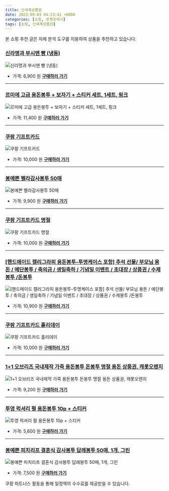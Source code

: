 ```yaml
---
title: 신세계상품권
date: 2023-09-03 04:23:41 +0800
categories: [쇼핑, 로켓프레시]
tags: [쇼핑, 신세계상품권]
---
```

본 쇼핑 추천 글은 자체 분석 도구를 이용하여 상품을 추천하고 있습니다.
### [신라명과 부시맨 빵 (냉동)](https://link.coupang.com/re/AFFSDP?lptag=AF1030537&pageKey=229391712&itemId=727358214&vendorItemId=4839584738&traceid=V0-153-02b9fa1cf0931f73&requestid=20230907042341903150880333&token=31850C%7CMIXED)
![신라명과 부시맨 빵 (냉동)](https://ads-partners.coupang.com/image1/wR7y-jo7OpcoJ_ZFwanbgsqwhSDpJV4Yj3hBel-bgCCh1ABUZG_rD4LSLrID7OMCjlEcM2WVjkJOwtsWQDZHAvUx_vtumVRiS9r2x-1ghBHooSqhewZDhGa8BRuUtf7jC8SBfgt7-CbGr65vicoW87mtr_iNRq-fNsCm_vOMaTP6JSE5DBnO2pnq0cny3zATaiPkTey6A5M5G9xMULIF8MWagpDY0TH7W4_jrCE3SaRdVJauScp7OotK_p7cBgw2JuI7ycF-f9g6pOJnRu7g)
- 가격: 6,900 원
[**구매하러 가기**](https://link.coupang.com/re/AFFSDP?lptag=AF1030537&pageKey=229391712&itemId=727358214&vendorItemId=4839584738&traceid=V0-153-02b9fa1cf0931f73&requestid=20230907042341903150880333&token=31850C%7CMIXED)
---
### [르미에 고급 용돈봉투 + 보자기 + 스티커 세트, 1세트, 핑크](https://link.coupang.com/re/AFFSDP?lptag=AF1030537&pageKey=1371150750&itemId=2403770223&vendorItemId=71284319667&traceid=V0-153-07af723e7eb45129&clickBeacon=D8SNAyPS1vWKbMdkfxpFlPKDgu84ndfzAZOJ48WLj5Ldy9NQ5mkzdjyCMNdIS3ctQaNvuvtbaT2SVEA4EyA6zi70Yz%2BKJ3ozEQePeUEpnWOM8WwzcVWyOyE3WqGylZWgr13tXT3ybyWXM%2BrXmitAdr7nZnsFh8W7GEkv%2BSrMjVw%2FAxXYqr%2FOLCaj3HLEiQFfMrPLpn%2FS%2FqnAqBKKGV7APcC9QTT2uvOvnngEt7aOP9O64GgOI3zInWk%2F5hQiFaupR48tltWHeK%2FFLllqjPD%2BHukMft09T90qJTX6JZM7oFJlYPj7wF3GEtL6Tcv%2BadoBtgMuXTGw5mbtwYRWlhmsU3Om3Frz2ZRXASB%2FuHAjYrErUIEZe8FMSFuQVU91wv01S%2FJviGaQy%2BjiWXlOXV5HULr0d%2BHmD8cfwNum%2FbXyo3gIIj4et%2BdH%2F054JqXiiBmtzIlRwztGDqT5WZjK6M1WYodWdA34RK6c1hP1clYLh71b%2F2D16KuwR7DLip6eQHMQiizYhKS3h9xLEZdDegMwGE19bWYxzREg%2FMbGZMTWsuImiiln1%2B4nRCbKUQP4mxTbP1a6W%2BqVbx69MprBLjdbItxvUHrn4cOGDfVEAlSPRKo3815mRyiSVOzkOMCXSyVAq%2FOlZZEuQ%2FcdVmb%2BkD85uR227Wd7vLJYbYfLePbN4BlKvXRY%2FyegpWzJ3bmveWuq4LjrnWu5D%2FC%2FFrMne1csEVeZ%2Fl3b7FGhd3DwLY3pT1KIKIMUVuB%2BEWQceL8f6kXZxZMqRe1546hFrWf%2BogyWCro%2FYAPlfY1UOgpHEHe0EFEvcGdXqcVifX6kBf7i1RbJYCwlNaiFyRf0%2F8qrvzrdYtWHApaR5q25%2BlYIIaddsE6ERDWD7afuyIqrqtZbSUiz&requestid=20230907042341903150880333&token=31850C%7CMIXED)
![르미에 고급 용돈봉투 + 보자기 + 스티커 세트, 1세트, 핑크](https://ads-partners.coupang.com/image1/TfFc-xqdESM3qPCZTRaEorGvaoM03fRHa1k_8xdBbN9nxnV5_cTIzBb2c_iCserUy90n98f2F_VD8x0esXKWKrwItn_pPjft70eBuqyksYjQ7Hl0-IA26xPuguNngANlFxFe8olxgFN--e54gH3EPmdROoJ4f12aKuxLRTe-jAxXUyFhc3MAHqffG1xSMU3_ikT_P-zVsOel03CL884iUz2PErBoiK34sT6obeBAKPxquSQRmDj59f3-JtZFW89kF3abMHUM0S-mWKsrPtIzMrAcCCc=)
- 가격: 11,400 원
[**구매하러 가기**](https://link.coupang.com/re/AFFSDP?lptag=AF1030537&pageKey=1371150750&itemId=2403770223&vendorItemId=71284319667&traceid=V0-153-07af723e7eb45129&clickBeacon=D8SNAyPS1vWKbMdkfxpFlPKDgu84ndfzAZOJ48WLj5Ldy9NQ5mkzdjyCMNdIS3ctQaNvuvtbaT2SVEA4EyA6zi70Yz%2BKJ3ozEQePeUEpnWOM8WwzcVWyOyE3WqGylZWgr13tXT3ybyWXM%2BrXmitAdr7nZnsFh8W7GEkv%2BSrMjVw%2FAxXYqr%2FOLCaj3HLEiQFfMrPLpn%2FS%2FqnAqBKKGV7APcC9QTT2uvOvnngEt7aOP9O64GgOI3zInWk%2F5hQiFaupR48tltWHeK%2FFLllqjPD%2BHukMft09T90qJTX6JZM7oFJlYPj7wF3GEtL6Tcv%2BadoBtgMuXTGw5mbtwYRWlhmsU3Om3Frz2ZRXASB%2FuHAjYrErUIEZe8FMSFuQVU91wv01S%2FJviGaQy%2BjiWXlOXV5HULr0d%2BHmD8cfwNum%2FbXyo3gIIj4et%2BdH%2F054JqXiiBmtzIlRwztGDqT5WZjK6M1WYodWdA34RK6c1hP1clYLh71b%2F2D16KuwR7DLip6eQHMQiizYhKS3h9xLEZdDegMwGE19bWYxzREg%2FMbGZMTWsuImiiln1%2B4nRCbKUQP4mxTbP1a6W%2BqVbx69MprBLjdbItxvUHrn4cOGDfVEAlSPRKo3815mRyiSVOzkOMCXSyVAq%2FOlZZEuQ%2FcdVmb%2BkD85uR227Wd7vLJYbYfLePbN4BlKvXRY%2FyegpWzJ3bmveWuq4LjrnWu5D%2FC%2FFrMne1csEVeZ%2Fl3b7FGhd3DwLY3pT1KIKIMUVuB%2BEWQceL8f6kXZxZMqRe1546hFrWf%2BogyWCro%2FYAPlfY1UOgpHEHe0EFEvcGdXqcVifX6kBf7i1RbJYCwlNaiFyRf0%2F8qrvzrdYtWHApaR5q25%2BlYIIaddsE6ERDWD7afuyIqrqtZbSUiz&requestid=20230907042341903150880333&token=31850C%7CMIXED)
---
### [쿠팡 기프트카드](https://link.coupang.com/re/AFFSDP?lptag=AF1030537&pageKey=2091620993&itemId=7960381663&vendorItemId=75249435427&traceid=V0-153-a3f1cae077daf69c&requestid=20230907042341903150880333&token=31850C%7CMIXED)
![쿠팡 기프트카드](https://ads-partners.coupang.com/image1/PIrgkIkDCmc9FbzIPP50y4u6qBqVfPZU2agGUxEdAL9XDeyRM33HMCZ9b_heVrgtlr-h8vdQxcw9WFfdGYx1W-6bVRJ9bQhhXAhtUgbh6r9pWRr0F_d3C8pKCeprVX9-_hm6qXRfwZxgGoF2x_6oXKZZ19kS1Ymuqnsf83HLL25Af164gxPjPeG8fzS5gEvvmJa2plgptzgImEE_DEyby5giAOr7XoxqQ8Qh3vPUK9T8jhQXwbc8nPBUS5pqQYzF86uTfrRMUIY13KTJH2bXaA==)
- 가격: 10,000 원
[**구매하러 가기**](https://link.coupang.com/re/AFFSDP?lptag=AF1030537&pageKey=2091620993&itemId=7960381663&vendorItemId=75249435427&traceid=V0-153-a3f1cae077daf69c&requestid=20230907042341903150880333&token=31850C%7CMIXED)
---
### [봉예쁜 벨라감사봉투 50매](https://link.coupang.com/re/AFFSDP?lptag=AF1030537&pageKey=6626296930&itemId=15087258258&vendorItemId=82309390288&traceid=V0-153-b2413da217b7b73d&clickBeacon=D8SNAyPS1vWKbMdkfxpFlPKDgu84ndfzAZOJ48WLj5Ldy9NQ5mkzdjyCMNdIS3ctQaNvuvtbaT2SVEA4EyA6zi70Yz%2BKJ3ozEQePeUEpnWNdP%2BK%2Fpkl01nfQ1oXptMQxr13tXT3ybyWXM%2BrXmitAdpD3Vg0ib%2Fp1tIlaWyJiijocwTT6%2BMRnPUoPPMM3%2BCGVMrPLpn%2FS%2FqnAqBKKGV7APcC9QTT2uvOvnngEt7aOP9O64GgOI3zInWk%2F5hQiFaupR48tltWHeK%2FFLllqjPD%2BHu9OHReGbIy7UTzuJT%2FGFsPGXCIjVvNR91msPL1T9cEWCEZoAWzc8%2BqEBGZWDd%2BfsXOm3Frz2ZRXASB%2FuHAjYrHAXewan0erhWLDVmJxOG3lS%2FJviGaQy%2BjiWXlOXV5HULr0d%2BHmD8cfwNum%2FbXyo3ijf7s%2FfvUb%2FvVi3lYXwB7u2c3YI2yzXPJQbvuFHzf4cBytV41cdQmDQH0JMTmSjUwmiiln1%2B4nRCbKUQP4mxTbP1a6W%2BqVbx69MprBLjdbIt6dPnFkk3NRQjdbw0aOrVMS6N%2BkQZS0%2F8UhU1yT39ybkTNkVi0hNJiBh%2FGDSrXcVjhWPM5AciyfUpfyLWVqO0r2r8C3ds1BWSzhm4y5uMwEvYa6ygj0Scy1iZyhUHNKhV8kWMLJPWxXFsl%2FI%2FLZTqyFHc8tY%2FSO4pwbe3l700iNhG6u17oedpc5zMuV%2B9eibA3y9i8HHMWJVs%2FUanv1XLMt8dvkblbLsFGu3MFo3gAga7%2FVoeac9Juu4hvd6IzaQEuYQnjQv90dUpSb4KsdtUVC1OxuRlJmzr%2BL4%2FQATeNj%2BdtEDT7bbcMo8eltMzBpeXT6T%2F2P1kWolmMwzFX3MgeBzq4Cwcc6kXX%2FqQVtpoWP&requestid=20230907042341903150880333&token=31850C%7CMIXED)
![봉예쁜 벨라감사봉투 50매](https://ads-partners.coupang.com/image1/pjdets_7WIq7RYdzptgVVX9YwzFBlEq3s6RlM0w2B6HmPIbl9noRwkypA32yJ0WiuKKA_3qEX_JyGkWgGxqSwwPhESgdR7ASfd2vWz8T2ScA1BkhHGUli_OD428373mQXlhUajjir81Tbew1vRl5Nwk-FiDbIKYkamzkjYAz3lGnLADAT9YJJX-qmtjeSu-0lAnpYe8p_lGJmYdb7sUMXzigbnTNTDcdNY4H9qAziyRBKU7Q2LKqHDMMqUGUms2xniAtMCoViDnptafTNCdR-F3ijsLe_Qc_cXl0pChjtzZu8QVy4Q==)
- 가격: 9,900 원
[**구매하러 가기**](https://link.coupang.com/re/AFFSDP?lptag=AF1030537&pageKey=6626296930&itemId=15087258258&vendorItemId=82309390288&traceid=V0-153-b2413da217b7b73d&clickBeacon=D8SNAyPS1vWKbMdkfxpFlPKDgu84ndfzAZOJ48WLj5Ldy9NQ5mkzdjyCMNdIS3ctQaNvuvtbaT2SVEA4EyA6zi70Yz%2BKJ3ozEQePeUEpnWNdP%2BK%2Fpkl01nfQ1oXptMQxr13tXT3ybyWXM%2BrXmitAdpD3Vg0ib%2Fp1tIlaWyJiijocwTT6%2BMRnPUoPPMM3%2BCGVMrPLpn%2FS%2FqnAqBKKGV7APcC9QTT2uvOvnngEt7aOP9O64GgOI3zInWk%2F5hQiFaupR48tltWHeK%2FFLllqjPD%2BHu9OHReGbIy7UTzuJT%2FGFsPGXCIjVvNR91msPL1T9cEWCEZoAWzc8%2BqEBGZWDd%2BfsXOm3Frz2ZRXASB%2FuHAjYrHAXewan0erhWLDVmJxOG3lS%2FJviGaQy%2BjiWXlOXV5HULr0d%2BHmD8cfwNum%2FbXyo3ijf7s%2FfvUb%2FvVi3lYXwB7u2c3YI2yzXPJQbvuFHzf4cBytV41cdQmDQH0JMTmSjUwmiiln1%2B4nRCbKUQP4mxTbP1a6W%2BqVbx69MprBLjdbIt6dPnFkk3NRQjdbw0aOrVMS6N%2BkQZS0%2F8UhU1yT39ybkTNkVi0hNJiBh%2FGDSrXcVjhWPM5AciyfUpfyLWVqO0r2r8C3ds1BWSzhm4y5uMwEvYa6ygj0Scy1iZyhUHNKhV8kWMLJPWxXFsl%2FI%2FLZTqyFHc8tY%2FSO4pwbe3l700iNhG6u17oedpc5zMuV%2B9eibA3y9i8HHMWJVs%2FUanv1XLMt8dvkblbLsFGu3MFo3gAga7%2FVoeac9Juu4hvd6IzaQEuYQnjQv90dUpSb4KsdtUVC1OxuRlJmzr%2BL4%2FQATeNj%2BdtEDT7bbcMo8eltMzBpeXT6T%2F2P1kWolmMwzFX3MgeBzq4Cwcc6kXX%2FqQVtpoWP&requestid=20230907042341903150880333&token=31850C%7CMIXED)
---
### [쿠팡 기프트카드 명절](https://link.coupang.com/re/AFFSDP?lptag=AF1030537&pageKey=2092621076&itemId=3554714351&vendorItemId=71540616005&traceid=V0-153-ee3285c8464b8226&requestid=20230907042341903150880333&token=31850C%7CMIXED)
![쿠팡 기프트카드 명절](https://ads-partners.coupang.com/image1/Z7zzBlAusFaAjJ0RZ3xt35G_2J2SdYjVcQtV9wwrJVrSV2rdJxiAOiDcrJl6uL8KWr8CrPW5NRPEpyxXTdNKpVfEzspSyvyNyinUcT175QK-APKYGdSbEsQ9G-Yrkj9dU5curPrmF7P4Mvo-GpdDzrV8-XuQ5X74P3x3shyPIR5YtkGanGNBUu2UPy1Vn8yx7HvYbkKs7uT0NfoiPRSD6_BqFHY4vyo3-RCOPoXZcDLk2Bz6PBJFHNuZA1tZJKxbeiwnpRd60UuIggYynnrZlQ==)
- 가격: 10,000 원
[**구매하러 가기**](https://link.coupang.com/re/AFFSDP?lptag=AF1030537&pageKey=2092621076&itemId=3554714351&vendorItemId=71540616005&traceid=V0-153-ee3285c8464b8226&requestid=20230907042341903150880333&token=31850C%7CMIXED)
---
### [[핸드메이드 캘리그라피 용돈봉투-투명케이스 포함] 추석 선물/ 부모님 용돈 / 예단봉투 / 축의금 / 생일축하 / 기념일 이벤트 / 초대장 / 상품권 / 수제봉투 /돈봉투](https://link.coupang.com/re/AFFSDP?lptag=AF1030537&pageKey=7293729448&itemId=18647850919&vendorItemId=85782808196&traceid=V0-153-5f19f4756ff54953&clickBeacon=D8SNAyPS1vWKbMdkfxpFlPKDgu84ndfzAZOJ48WLj5Ldy9NQ5mkzdjyCMNdIS3ctQaNvuvtbaT2SVEA4EyA6zi70Yz%2BKJ3ozEQePeUEpnWM1r7QNbPHh0qsPprD5nneqr13tXT3ybyWXM%2BrXmitAdr6uKifjvZw0vwaW9f17eF5CFxkTpE37CJD%2FIZ9hSCbnMrPLpn%2FS%2FqnAqBKKGV7APcC9QTT2uvOvnngEt7aOP9O64GgOI3zInWk%2F5hQiFaupR48tltWHeK%2FFLllqjPD%2BHuoqK6iRkZQCIHQkZxq84vfVGIh%2BYSSHtBpl7QcqfZN0LCjLA4c0OyerDiTSQtQ2y3Om3Frz2ZRXASB%2FuHAjYrEhTGu%2BVaGdf%2FYYDs4%2BW6NoS%2FJviGaQy%2BjiWXlOXV5HULr0d%2BHmD8cfwNum%2FbXyo3i8R%2BD5E0SKHXf82LAuY4AUQ7VgUK4vH%2FpdsRjWR7EC7qITDhh2rtIzOPb%2BhS9q%2Bccmiiln1%2B4nRCbKUQP4mxTbP1a6W%2BqVbx69MprBLjdbIt6dPnFkk3NRQjdbw0aOrVMS6N%2BkQZS0%2F8UhU1yT39ybkTNkVi0hNJiBh%2FGDSrXcVjhWPM5AciyfUpfyLWVqO0r2r8C3ds1BWSzhm4y5uMwEvYa6ygj0Scy1iZyhUHNKhV8kWMLJPWxXFsl%2FI%2FLZTqyFHc8tY%2FSO4pwbe3l700iNhG6u17oedpc5zMuV%2B9eibA3y9i8HHMWJVs%2FUanv1XLMt8dvkblbLsFGu3MFo3gAga7%2FVoeac9Juu4hvd6IzaQEuYQnjQv90dUpSb4KsdtUVC1OxuRlJmzr%2BL4%2FQATeNj%2BdtEDT7bbcMo8eltMzBpeXT6T%2F2P1kWolmMwzFX3MgeBzq4Cwcc6kXX%2FqQVtpoWP&requestid=20230907042341903150880333&token=31850C%7CMIXED)
![[핸드메이드 캘리그라피 용돈봉투-투명케이스 포함] 추석 선물/ 부모님 용돈 / 예단봉투 / 축의금 / 생일축하 / 기념일 이벤트 / 초대장 / 상품권 / 수제봉투 /돈봉투](https://ads-partners.coupang.com/image1/u2jnj5CSUnYock31u1C9E1nyeZ6Zyw0vOi9EqmaGuIwCSQmAOXD0a6K7qm91msLhtTlwuarEzruGMn8CNpeENXcGMva-zwQF6MTSGdRnxbB2vsa5qKeM-Qoz2iU2PD0EA2xTgWEusxCED4UBDBFFcSGOqYhd3v1DiTIbTRTt2qW5cOzcNDw49UxUAhwiHda-jEbIrXhcZK-HBgRzUYLV5AnMXl9s-vytNZdPkQzE4CK8ug8yIryPVfL8E3i0pXMc3QAAzIS4xLSItJ5AEvgI9RAkM6ZLoOudGJW1c40dutulwV6RkGA=)
- 가격: 10,900 원
[**구매하러 가기**](https://link.coupang.com/re/AFFSDP?lptag=AF1030537&pageKey=7293729448&itemId=18647850919&vendorItemId=85782808196&traceid=V0-153-5f19f4756ff54953&clickBeacon=D8SNAyPS1vWKbMdkfxpFlPKDgu84ndfzAZOJ48WLj5Ldy9NQ5mkzdjyCMNdIS3ctQaNvuvtbaT2SVEA4EyA6zi70Yz%2BKJ3ozEQePeUEpnWM1r7QNbPHh0qsPprD5nneqr13tXT3ybyWXM%2BrXmitAdr6uKifjvZw0vwaW9f17eF5CFxkTpE37CJD%2FIZ9hSCbnMrPLpn%2FS%2FqnAqBKKGV7APcC9QTT2uvOvnngEt7aOP9O64GgOI3zInWk%2F5hQiFaupR48tltWHeK%2FFLllqjPD%2BHuoqK6iRkZQCIHQkZxq84vfVGIh%2BYSSHtBpl7QcqfZN0LCjLA4c0OyerDiTSQtQ2y3Om3Frz2ZRXASB%2FuHAjYrEhTGu%2BVaGdf%2FYYDs4%2BW6NoS%2FJviGaQy%2BjiWXlOXV5HULr0d%2BHmD8cfwNum%2FbXyo3i8R%2BD5E0SKHXf82LAuY4AUQ7VgUK4vH%2FpdsRjWR7EC7qITDhh2rtIzOPb%2BhS9q%2Bccmiiln1%2B4nRCbKUQP4mxTbP1a6W%2BqVbx69MprBLjdbIt6dPnFkk3NRQjdbw0aOrVMS6N%2BkQZS0%2F8UhU1yT39ybkTNkVi0hNJiBh%2FGDSrXcVjhWPM5AciyfUpfyLWVqO0r2r8C3ds1BWSzhm4y5uMwEvYa6ygj0Scy1iZyhUHNKhV8kWMLJPWxXFsl%2FI%2FLZTqyFHc8tY%2FSO4pwbe3l700iNhG6u17oedpc5zMuV%2B9eibA3y9i8HHMWJVs%2FUanv1XLMt8dvkblbLsFGu3MFo3gAga7%2FVoeac9Juu4hvd6IzaQEuYQnjQv90dUpSb4KsdtUVC1OxuRlJmzr%2BL4%2FQATeNj%2BdtEDT7bbcMo8eltMzBpeXT6T%2F2P1kWolmMwzFX3MgeBzq4Cwcc6kXX%2FqQVtpoWP&requestid=20230907042341903150880333&token=31850C%7CMIXED)
---
### [쿠팡 기프트카드 홀리데이](https://link.coupang.com/re/AFFSDP?lptag=AF1030537&pageKey=4549436664&itemId=5519501127&vendorItemId=72819045231&traceid=V0-153-dd19dad360da639e&requestid=20230907042341903150880333&token=31850C%7CMIXED)
![쿠팡 기프트카드 홀리데이](https://ads-partners.coupang.com/image1/4VXfjZ89Ys35HfbF4V0Oq7b2eVZVy8v-TPkXg-Z2FuuHSTuoxs33ANb8cMvx2vjGFY7-ceWUaez_O7HN9yzpylSyvDacylWqtimzU9NQOB9Y1CNbxb_v8AFFr2UfMm4I2nLEVsVfpuDZ8JfvmXGKrs0EMYwEG2dHG-7TA0ukZxZBy-G2XOSF8x9oor6kqhxbn3ns-FllD-BgLWUeSq1NZUE7vdHmTKoKrYT4uK9qv5Z_chs95mryo0GplO0-SWQrv2CCFpBPwm-L4pvbqdzNOyk=)
- 가격: 10,000 원
[**구매하러 가기**](https://link.coupang.com/re/AFFSDP?lptag=AF1030537&pageKey=4549436664&itemId=5519501127&vendorItemId=72819045231&traceid=V0-153-dd19dad360da639e&requestid=20230907042341903150880333&token=31850C%7CMIXED)
---
### [1+1 오브리즈 국내제작 가죽 용돈봉투 돈봉투 명절 용돈 상품권, 캐롯오렌지](https://link.coupang.com/re/AFFSDP?lptag=AF1030537&pageKey=6812038095&itemId=16118222197&vendorItemId=78518795847&traceid=V0-153-27091af1e6d18684&clickBeacon=D8SNAyPS1vWKbMdkfxpFlPKDgu84ndfzAZOJ48WLj5Ldy9NQ5mkzdjyCMNdIS3ctQaNvuvtbaT2SVEA4EyA6zi70Yz%2BKJ3ozEQePeUEpnWOdJg%2BvD3RqTertbPXoVfMPr13tXT3ybyWXM%2BrXmitAdh23apGtGHTWjiRJukUiGMK4HG2wnC%2FYerO03JJmCxY1MrPLpn%2FS%2FqnAqBKKGV7APcC9QTT2uvOvnngEt7aOP9O64GgOI3zInWk%2F5hQiFaupR48tltWHeK%2FFLllqjPD%2BHovd%2FfJ0k4%2F67yElSTzQo7Sh2Md5ik6GU%2BtT9f91JEX6mR9hY31DDKmv5wLJkhsVDXOm3Frz2ZRXASB%2FuHAjYrEuYQiCDtRzt8GaCID%2BLSdJS%2FJviGaQy%2BjiWXlOXV5HULr0d%2BHmD8cfwNum%2FbXyo3gKfGAQBwz4VQI530uwVqsvaP%2B%2B%2B1boGFc8ZqE7XpQ5Y0EQRTIWWUANdr52rL2ndVwM%2F4Ivc0PQZU74OayBquRaTKQ4Gbw4hFFKAfC8i%2FQQX5czTA193f2TMUeSK8GSj8OIYGX%2F4niuR2ljiadoWtTHQ27S9ulWK%2FDBKlyXUJmZ25R6h88LoBXjM%2FCNiu%2FfLfzLJTfO95QjOibMGNGubYorrNg2lTsgMsoqiIHDYA%2Flrsf194hJ9Y7sOXpCe33eZGjVXpHXFsEcry5xdcvOXlvVvYa6ygj0Scy1iZyhUHNKhQw%2FHuEWlkgkMrzf4kmCuLfa%2FXOJOmpRw80oGeU52XRngjBhOy4yQeAiEdOfoREN0Kpia1vE3u%2BNwOlL6gFfYoyPPcwq2ZJfXo0pEa0BAyNLUuiVo%2BpnyW1f2EET6zOFRa3NuKEyaCRPwX6ezBnUwFdAc5J0KwE962F9T8VBj7M6&requestid=20230907042341903150880333&token=31850C%7CMIXED)
![1+1 오브리즈 국내제작 가죽 용돈봉투 돈봉투 명절 용돈 상품권, 캐롯오렌지](https://ads-partners.coupang.com/image1/fhh2iaQRAbum2qSxfj6jg083La40gIHRE1pUYGn2FnaDXEMGxeaQCkPI152ODAc6CXyqv6HDjktxUQorBuFkFfB7Q6zM7Q-Hny-197pr-400sdtosj3a5W0AojFpd8q6uW1IjThui6L6ndoDLZ9AoY55yGIg6TmlXx0Wln8RciH9TJCagZuZ_KixfncqOWuK8wiPcKAH1eeRPOIjYjiqsM2yxqfmkWWHFXAsg5x3yU3sv_F0lnFYhxLDO2pitszfGWBIfHF5QOFekgh_LcUBGSClj1hCqkyqyRBa-m5F2Ni-hrDW7w==)
- 가격: 9,200 원
[**구매하러 가기**](https://link.coupang.com/re/AFFSDP?lptag=AF1030537&pageKey=6812038095&itemId=16118222197&vendorItemId=78518795847&traceid=V0-153-27091af1e6d18684&clickBeacon=D8SNAyPS1vWKbMdkfxpFlPKDgu84ndfzAZOJ48WLj5Ldy9NQ5mkzdjyCMNdIS3ctQaNvuvtbaT2SVEA4EyA6zi70Yz%2BKJ3ozEQePeUEpnWOdJg%2BvD3RqTertbPXoVfMPr13tXT3ybyWXM%2BrXmitAdh23apGtGHTWjiRJukUiGMK4HG2wnC%2FYerO03JJmCxY1MrPLpn%2FS%2FqnAqBKKGV7APcC9QTT2uvOvnngEt7aOP9O64GgOI3zInWk%2F5hQiFaupR48tltWHeK%2FFLllqjPD%2BHovd%2FfJ0k4%2F67yElSTzQo7Sh2Md5ik6GU%2BtT9f91JEX6mR9hY31DDKmv5wLJkhsVDXOm3Frz2ZRXASB%2FuHAjYrEuYQiCDtRzt8GaCID%2BLSdJS%2FJviGaQy%2BjiWXlOXV5HULr0d%2BHmD8cfwNum%2FbXyo3gKfGAQBwz4VQI530uwVqsvaP%2B%2B%2B1boGFc8ZqE7XpQ5Y0EQRTIWWUANdr52rL2ndVwM%2F4Ivc0PQZU74OayBquRaTKQ4Gbw4hFFKAfC8i%2FQQX5czTA193f2TMUeSK8GSj8OIYGX%2F4niuR2ljiadoWtTHQ27S9ulWK%2FDBKlyXUJmZ25R6h88LoBXjM%2FCNiu%2FfLfzLJTfO95QjOibMGNGubYorrNg2lTsgMsoqiIHDYA%2Flrsf194hJ9Y7sOXpCe33eZGjVXpHXFsEcry5xdcvOXlvVvYa6ygj0Scy1iZyhUHNKhQw%2FHuEWlkgkMrzf4kmCuLfa%2FXOJOmpRw80oGeU52XRngjBhOy4yQeAiEdOfoREN0Kpia1vE3u%2BNwOlL6gFfYoyPPcwq2ZJfXo0pEa0BAyNLUuiVo%2BpnyW1f2EET6zOFRa3NuKEyaCRPwX6ezBnUwFdAc5J0KwE962F9T8VBj7M6&requestid=20230907042341903150880333&token=31850C%7CMIXED)
---
### [투영 럭셔리 펄 용돈봉투 10p + 스티커](https://link.coupang.com/re/AFFSDP?lptag=AF1030537&pageKey=279746744&itemId=887999890&vendorItemId=5235729761&traceid=V0-153-8724a406e2379442&requestid=20230907042341903150880333&token=31850C%7CMIXED)
![투영 럭셔리 펄 용돈봉투 10p + 스티커](https://ads-partners.coupang.com/image1/EMXunHOLJpWJYUoyENITcJXz2zfK5JqjG5fuSmr-2ojE146QkDlUBFAbA5gDbpArXTnxCAYxSEW7mgXBynfYfmFblkfpbD7jdcHntKYK4iGCbq13L9YzMjMs___rpqiWJIbg2EwwYqrzL7t8UWvtPMiIDKFE7YnEa8LhUFh_ACL-jlSWQ311_rYRiivA84FvuBYuP_05a3Ad3hil1KqJ92OK0pdYeI1JvTqX77cdDx_3nM4pk0rezI3t-cAJHYbw-uWkf_QytGdTcyT38ZQ=)
- 가격: 5,600 원
[**구매하러 가기**](https://link.coupang.com/re/AFFSDP?lptag=AF1030537&pageKey=279746744&itemId=887999890&vendorItemId=5235729761&traceid=V0-153-8724a406e2379442&requestid=20230907042341903150880333&token=31850C%7CMIXED)
---
### [봉예쁜 피치리프 결혼식 감사봉투 답례봉투 50매, 1개, 그린](https://link.coupang.com/re/AFFSDP?lptag=AF1030537&pageKey=311993641&itemId=985033243&vendorItemId=5406267271&traceid=V0-153-8de0e9f593107e2c&clickBeacon=D8SNAyPS1vWKbMdkfxpFlPKDgu84ndfzAZOJ48WLj5Ldy9NQ5mkzdjyCMNdIS3ctQaNvuvtbaT2SVEA4EyA6zi70Yz%2BKJ3ozEQePeUEpnWOAo5SyOfgmDyDxUPQ2gyFkr13tXT3ybyWXM%2BrXmitAdnRGzIsQIk9s2yAk%2F0doG7MOW4gCC3VHwj2jAbMg%2B79KMrPLpn%2FS%2FqnAqBKKGV7APcC9QTT2uvOvnngEt7aOP9O64GgOI3zInWk%2F5hQiFaupR48tltWHeK%2FFLllqjPD%2BHvI9zPJPK4jviyo1rhH%2F0x0KhJltR0V2NN71zoGPRiA6cQr%2Fw8l68Wef5pcRI563wBYStLp%2BKiZNGdAuPpOzcgiR0pe1ZK3wFDBbBmljUGtKGNUJxLuFxSZYEPOF7zFJ2fFw1lP5EhYrLQ%2FGJCXJfy3xRmkI%2B4ah0FOROb7p%2BmyFwz%2FOtSFl2gqZWkWa6sf3KVFi0Ehq7sBwdqLCOhswg0Amiiln1%2B4nRCbKUQP4mxTbP1a6W%2BqVbx69MprBLjdbIt6dPnFkk3NRQjdbw0aOrVMS6N%2BkQZS0%2F8UhU1yT39ybkTNkVi0hNJiBh%2FGDSrXcVjhWPM5AciyfUpfyLWVqO0r2r8C3ds1BWSzhm4y5uMwEvYa6ygj0Scy1iZyhUHNKhV8kWMLJPWxXFsl%2FI%2FLZTqyFHc8tY%2FSO4pwbe3l700iNhG6u17oedpc5zMuV%2B9eibA3y9i8HHMWJVs%2FUanv1XLMt8dvkblbLsFGu3MFo3gAga7%2FVoeac9Juu4hvd6IzaQEuYQnjQv90dUpSb4KsdtUVC1OxuRlJmzr%2BL4%2FQATeNj%2BdtEDT7bbcMo8eltMzBpeXT6T%2F2P1kWolmMwzFX3MgeBzq4Cwcc6kXX%2FqQVtpoWP&requestid=20230907042341903150880333&token=31850C%7CMIXED)
![봉예쁜 피치리프 결혼식 감사봉투 답례봉투 50매, 1개, 그린](https://ads-partners.coupang.com/image1/3ZCg8q3jN7vORmlB3cQtEB5NXhZI8dotf7kUj9qsXkrcK1mhTd9xFRSwEnU_11ENy9dEeUdtbMQhODdS0fqzVReOE9tz2iAiEtNGfego1aKYD6_dtTFHkZ5bHJjK8sulHzK06OfpDZDIwM30ktDQkcyvgnxa_Qi_RrisTBrYS6NnWo27ZBAiIEGYgBY_RsmHKVkTNKVCZxFZ54hT4rS1vsHNrJYTj7QBEuxNcXEJ6oQ-GJrcGYJkQpGYolEW0F-w1_LhChvNu3bsxFbvRTbuCuNtoOnAgYxnZsx6u0eLYx7JMWjQ)
- 가격: 7,500 원
[**구매하러 가기**](https://link.coupang.com/re/AFFSDP?lptag=AF1030537&pageKey=311993641&itemId=985033243&vendorItemId=5406267271&traceid=V0-153-8de0e9f593107e2c&clickBeacon=D8SNAyPS1vWKbMdkfxpFlPKDgu84ndfzAZOJ48WLj5Ldy9NQ5mkzdjyCMNdIS3ctQaNvuvtbaT2SVEA4EyA6zi70Yz%2BKJ3ozEQePeUEpnWOAo5SyOfgmDyDxUPQ2gyFkr13tXT3ybyWXM%2BrXmitAdnRGzIsQIk9s2yAk%2F0doG7MOW4gCC3VHwj2jAbMg%2B79KMrPLpn%2FS%2FqnAqBKKGV7APcC9QTT2uvOvnngEt7aOP9O64GgOI3zInWk%2F5hQiFaupR48tltWHeK%2FFLllqjPD%2BHvI9zPJPK4jviyo1rhH%2F0x0KhJltR0V2NN71zoGPRiA6cQr%2Fw8l68Wef5pcRI563wBYStLp%2BKiZNGdAuPpOzcgiR0pe1ZK3wFDBbBmljUGtKGNUJxLuFxSZYEPOF7zFJ2fFw1lP5EhYrLQ%2FGJCXJfy3xRmkI%2B4ah0FOROb7p%2BmyFwz%2FOtSFl2gqZWkWa6sf3KVFi0Ehq7sBwdqLCOhswg0Amiiln1%2B4nRCbKUQP4mxTbP1a6W%2BqVbx69MprBLjdbIt6dPnFkk3NRQjdbw0aOrVMS6N%2BkQZS0%2F8UhU1yT39ybkTNkVi0hNJiBh%2FGDSrXcVjhWPM5AciyfUpfyLWVqO0r2r8C3ds1BWSzhm4y5uMwEvYa6ygj0Scy1iZyhUHNKhV8kWMLJPWxXFsl%2FI%2FLZTqyFHc8tY%2FSO4pwbe3l700iNhG6u17oedpc5zMuV%2B9eibA3y9i8HHMWJVs%2FUanv1XLMt8dvkblbLsFGu3MFo3gAga7%2FVoeac9Juu4hvd6IzaQEuYQnjQv90dUpSb4KsdtUVC1OxuRlJmzr%2BL4%2FQATeNj%2BdtEDT7bbcMo8eltMzBpeXT6T%2F2P1kWolmMwzFX3MgeBzq4Cwcc6kXX%2FqQVtpoWP&requestid=20230907042341903150880333&token=31850C%7CMIXED)


쿠팡 파트너스 활동을 통해 일정액의 수수료를 제공받을 수 있습니다.
